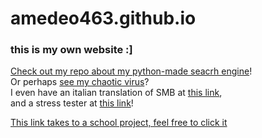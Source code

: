 # amedeo463.github.io
### this is my own website :]
[Check out my repo about my python-made seacrh engine](https://github.com/amedeo463/python-search-engine)!\
Or perhaps [see my chaotic virus](https://github.com/amedeo463/Tab-d)?\
I even have an italian translation of SMB at [this link](https://github.com/amedeo463/supermariobrositalian),\
and a stress tester at [this link](https://github.com/amedeo463/stressTester)!

[This link takes to a school project, feel free to click it](https://amedeo463.github.io/tombola/index.html)
